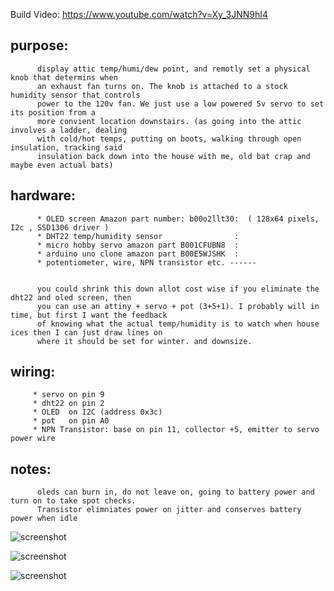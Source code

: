 
Build Video: https://www.youtube.com/watch?v=Xy_3JNN9hI4

purpose:
-----------------------------------
          display attic temp/humi/dew point, and remotly set a physical knob that determins when 
          an exhaust fan turns on. The knob is attached to a stock humidity sensor that controls 
          power to the 120v fan. We just use a low powered 5v servo to set its position from a
          more convient location downstairs. (as going into the attic involves a ladder, dealing 
          with cold/hot temps, putting on boots, walking through open insulation, tracking said
          insulation back down into the house with me, old bat crap and maybe even actual bats)
          
hardware:
-----------------------------------
          * OLED screen Amazon part number: b00o2llt30:  ( 128x64 pixels, I2c , SSD1306 driver )
          * DHT22 temp/humidity sensor                : 
          * micro hobby servo amazon part B001CFUBN8  :   
          * arduino uno clone amazon part B00E5WJSHK  : 
          * potentiometer, wire, NPN transistor etc. ------
                                                      
          
          you could shrink this down allot cost wise if you eliminate the dht22 and oled screen, then
          you can use an attiny + servo + pot (3+5+1). I probably will in time, but first I want the feedback
          of knowing what the actual temp/humidity is to watch when house ices then I can just draw lines on
          where it should be set for winter. and downsize.

wiring:
-----------------------------------
         * servo on pin 9
         * dht22 on pin 2
         * OLED  on I2C (address 0x3c)
         * pot   on pin A0
         * NPN Transistor: base on pin 11, collector +5, emitter to servo power wire

notes:   
-----------------------------------
          oleds can burn in, do not leave on, going to battery power and turn on to take spot checks. 
          Transistor elimniates power on jitter and conserves battery power when idle
         
![screenshot](https://raw.githubusercontent.com/dzzie/home_automation/master/attic_fan/wiring.png)

![screenshot](https://raw.githubusercontent.com/dzzie/home_automation/master/attic_fan/attic_shield.jpg)

![screenshot](https://raw.githubusercontent.com/dzzie/home_automation/master/attic_fan/attic_servo_turn_knob.jpg)